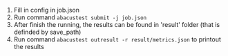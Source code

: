 1. Fill in config in job.json
2. Run command `abacustest submit -j job.json`
3. After finish the running, the results can be found in 'result' folder (that is definded by save_path)
4. Run command `abacustest outresult -r result/metrics.json` to printout the results
